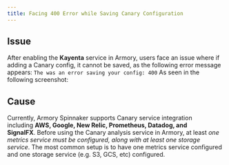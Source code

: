 ```yaml
---
title: Facing 400 Error while Saving Canary Configuration
---
```


## Issue
After enabling the **Kayenta** service in Armory, users face an issue where if adding a Canary config, it cannot be saved, as the following error message appears:
```The was an error saving your config: 400```
As seen in the following screenshot:


## Cause
Currently, Armory Spinnaker supports Canary service integration including **AWS, Google, New Relic, Prometheus, Datadog, and SignalFX**. Before using the Canary analysis service in Armory, at least *one metrics service must be configured, along with at least one storage service*. The most common setup is to have one metrics service configured and one storage service (e.g. S3, GCS, etc) configured. 

